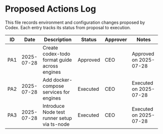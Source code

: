 # Proposed Actions Log

This file records environment and configuration changes proposed by Codex. Each entry tracks its status from proposal to execution.

| ID  | Date       | Description                            | Status   | Approver | Notes                   |
|-----|------------|------------------------------------|----------|----------|-------------------------|
| PA1 | 2025-07-28 | Create codex-todo format guide across engines | Approved | CEO      | Approved on 2025-07-28  |
| PA2 | 2025-07-28 | Add docker-compose services for engines        | Executed | CEO      | Executed on 2025-07-28  |
| PA3 | 2025-07-28 | Introduce Node test runner setup via ts-node   | Executed | CEO      | Executed on 2025-07-28  |
